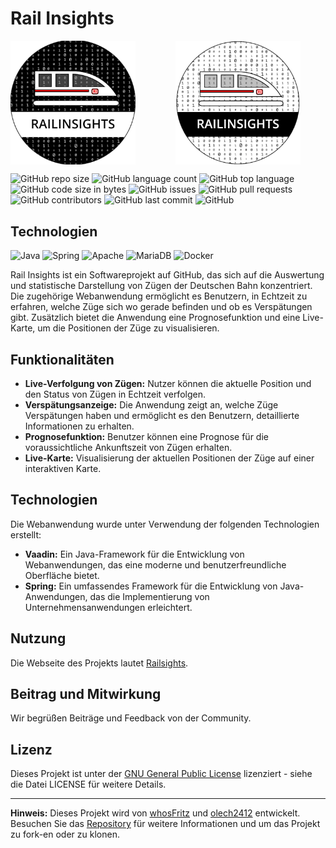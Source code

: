 # Rail Insights

<p style="display:flex; gap: 4rem">
<img src="src/main/resources/META-INF/resources/images/lightmode.png" width="200" alt="">
<img src="src/main/resources/META-INF/resources/images/darkmode.png" width="200" alt="">
</p>

![GitHub repo size](https://img.shields.io/github/repo-size/whosFritz/Rail-Insights?style=for-the-badge) ![GitHub language count](https://img.shields.io/github/languages/count/whosFritz/Rail-Insights?style=for-the-badge) ![GitHub top language](https://img.shields.io/github/languages/top/whosFritz/Rail-Insights?style=for-the-badge) ![GitHub code size in bytes](https://img.shields.io/github/languages/code-size/whosFritz/Rail-Insights?style=for-the-badge) ![GitHub issues](https://img.shields.io/github/issues-raw/whosFritz/Rail-Insights?style=for-the-badge) ![GitHub pull requests](https://img.shields.io/github/issues-pr-raw/whosFritz/Rail-Insights?style=for-the-badge) ![GitHub contributors](https://img.shields.io/github/contributors/whosFritz/Rail-Insights?style=for-the-badge) ![GitHub last commit](https://img.shields.io/github/last-commit/whosFritz/Rail-Insights?style=for-the-badge) ![GitHub](https://img.shields.io/github/license/whosFritz/Rail-Insights?style=for-the-badge)

## Technologien

![Java](https://img.shields.io/badge/java-%23ED8B00.svg?style=for-the-badge&logo=openjdk&logoColor=white) ![Spring](https://img.shields.io/badge/spring-%236DB33F.svg?style=for-the-badge&logo=spring&logoColor=white) ![Apache](https://img.shields.io/badge/apache-%23D42029.svg?style=for-the-badge&logo=apache&logoColor=white) ![MariaDB](https://img.shields.io/badge/MariaDB-003545?style=for-the-badge&logo=mariadb&logoColor=white) ![Docker](https://img.shields.io/badge/docker-%230db7ed.svg?style=for-the-badge&logo=docker&logoColor=white)

Rail Insights ist ein Softwareprojekt auf GitHub, das sich auf die Auswertung und statistische Darstellung von Zügen der
Deutschen Bahn konzentriert. Die zugehörige Webanwendung ermöglicht es Benutzern, in Echtzeit zu erfahren, welche Züge
sich wo gerade befinden und ob es Verspätungen gibt. Zusätzlich bietet die Anwendung eine Prognosefunktion und eine
Live-Karte, um die Positionen der Züge zu visualisieren.

## Funktionalitäten

- **Live-Verfolgung von Zügen:** Nutzer können die aktuelle Position und den Status von Zügen in Echtzeit verfolgen.
- **Verspätungsanzeige:** Die Anwendung zeigt an, welche Züge Verspätungen haben und ermöglicht es den Benutzern,
  detaillierte Informationen zu erhalten.
- **Prognosefunktion:** Benutzer können eine Prognose für die voraussichtliche Ankunftszeit von Zügen erhalten.
- **Live-Karte:** Visualisierung der aktuellen Positionen der Züge auf einer interaktiven Karte.

## Technologien

Die Webanwendung wurde unter Verwendung der folgenden Technologien erstellt:

- **Vaadin:** Ein Java-Framework für die Entwicklung von Webanwendungen, das eine moderne und benutzerfreundliche
  Oberfläche bietet.
- **Spring:** Ein umfassendes Framework für die Entwicklung von Java-Anwendungen, das die Implementierung von
  Unternehmensanwendungen erleichtert.

## Nutzung

Die Webseite des Projekts lautet [Railsights](https://www.railinsights.de).

## Beitrag und Mitwirkung

Wir begrüßen Beiträge und Feedback von der Community.

## Lizenz

Dieses Projekt ist unter der [GNU General Public License](LICENSE) lizenziert - siehe die Datei LICENSE für weitere
Details.

---

**Hinweis:** Dieses Projekt wird von [whosFritz](https://github.com/whosFritz)
und [olech2412](https://github.com/olech2412) entwickelt. Besuchen Sie
das [Repository](https://github.com/whosFritz/Rail-Insights) für weitere Informationen und um das Projekt zu fork-en
oder zu klonen.
